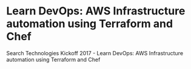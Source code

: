 #  Learn DevOps: AWS Infrastructure automation using Terraform and Chef
Search Technologies Kickoff 2017 -  Learn DevOps: AWS Infrastructure automation using Terraform and Chef
